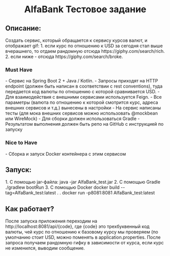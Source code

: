 <h1 align="center">AlfaBank Тестовое задание</h1>

<h2>Описание:</h2>
Создать сервис, который обращается к сервису курсов валют, и отображает gif:
1. если курс по отношению к USD за сегодня стал выше вчерашнего, то отдаем рандомную отсюда https://giphy.com/search/rich.
2. если ниже - отсюда https://giphy.com/search/broke.

<h3>Must Have</h3>
- Сервис на Spring Boot 2 + Java / Kotlin.
- Запросы приходят на HTTP endpoint (должен быть написан в соответствии с rest conventions), туда передается код валюты по отношению с которой сравнивается USD.
- Для взаимодействия с внешними сервисами используется Feign.
- Все параметры (валюта по отношению к которой смотрится курс, адреса внешних сервисов и т.д.) вынесены в настройки
- На сервис написаны тесты (для мока внешних сервисов можно использовать @mockbean или WireMock)
- Для сборки должен использоваться Gradle
- Результатом выполнения должен быть репо на GitHub с инструкцией по запуску

<h3>Nice to Have</h3>
- Сборка и запуск Docker контейнера с этим сервисом


<h2>Запуск:</h2>
1. С помощью jar-файла:
java -jar AlfaBank_test.jar
2. С помощью Gradle
./gradlew bootRun
3. С помощью Docker
docker build --tag=AlfaBank_test:latest . .
docker run -p8081:8081 AlfaBank_test:latest

<h2>Как работает?</h2>
После запуска приложения переходим на http://localhost:8081/api/{code}, где {code} это трехбуквенный код валюты, чей курс по отношению к базовому курсу мы проверяем (по умолчанию стоит USD, можно поменять в application.properties. 
После запроса получаем рандомную гифку в зависимости от курса, если курс не изменился, выводим сообщение.

